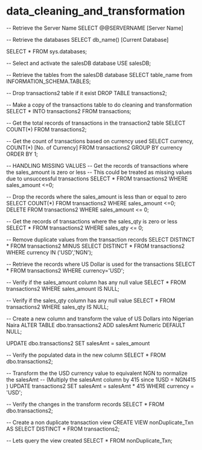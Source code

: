 # data_cleaning_and_transformation
-- Retrieve the Server Name
SELECT @@SERVERNAME [Server Name]

-- Retrieve the databases
SELECT db_name() [Current Database]

SELECT * FROM sys.databases;

-- Select and activate the salesDB database
USE salesDB;

-- Retrieve the tables from the salesDB database
SELECT table_name from INFORMATION_SCHEMA.TABLES;

-- Drop transactions2 table if it exist
DROP TABLE transactions2;

-- Make a copy of the transactions table to do cleaning and transformation
SELECT *
INTO transactions2
FROM transactions;


-- Get the total records of transactions in the transaction2 table
SELECT COUNT(*) FROM transactions2;


-- Get the count of transactions based on currency used
SELECT currency, COUNT(*) [No. of Currency] FROM transactions2
GROUP BY currency ORDER BY 1;


-- HANDLING MISSING VALUES
-- Get the records of transactions where the sales_amount is zero or less 
-- This could be treated as missing values due to unsuccessful transactions
SELECT * FROM transactions2 WHERE sales_amount <=0;

-- Drop the records where the sales_amount is less than or equal to zero
SELECT COUNT(*) FROM transactions2 WHERE sales_amount <=0;
DELETE FROM transactions2 WHERE sales_amount <= 0;


-- Get the records of transactions where the sales_qty is zero or less
SELECT * FROM transactions2 WHERE sales_qty <= 0;


-- Remove duplicate values from the transaction records
SELECT DISTINCT * FROM transactions2
MINUS
SELECT DISTINCT * FROM transactions2 WHERE currency IN ('USD','NGN');


-- Retrieve the records where US Dollar is used for the transactions
SELECT * FROM transactions2 WHERE currency='USD';


-- Verify if the sales_amount column has any null value
SELECT * FROM transactions2 WHERE sales_amount IS NULL;


-- Verify if the sales_qty column has any null value
SELECT * FROM transactions2 WHERE sales_qty IS NULL;


-- Create a new column and transform the value of US Dollars into Nigerian Naira
ALTER TABLE dbo.transactions2 
ADD salesAmt Numeric DEFAULT NULL;

UPDATE dbo.transactions2
SET salesAmt = sales_amount


-- Verify the populated data in the new column
SELECT * FROM dbo.transactions2;


-- Transform the the USD currency value to equivalent NGN to normalize the salesAmt
-- (Multiply the salesAmt column by 415 since 1USD = NGN415 ) 
UPDATE transactions2 
SET salesAmt = salesAmt * 415
WHERE currency = 'USD';


-- Verify the changes in the transform records
SELECT * FROM dbo.transactions2;


-- Create a non duplicate transaction view
CREATE VIEW nonDuplicate_Txn
AS
SELECT DISTINCT * FROM transactions2;


-- Lets query the view created
SELECT * FROM nonDuplicate_Txn;
